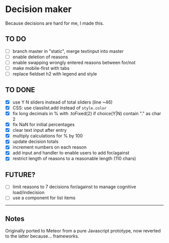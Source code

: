 # Decision maker

Because decisions are hard for me, I made this.

## TO DO

- [ ] branch master in "static", merge textinput into master
- [ ] enable deletion of reasons
- [ ] enable swapping wrongly entered reasons between for/not
- [ ] make mobile-first with tabs
- [ ] replace fieldset h2 with legend and style

## TO DONE

- [x] use Y N sliders instead of total sliders (line ~46)
- [x] CSS: use classlist.add instead of `style.color`
- [x] fix long decimals in % with .toFixed(2) if choice(Y|N) contain "." as char 2
- [x] fix NaN for initial percentages
- [x] clear text input after entry
- [x] multiply calculations for % by 100
- [x] update decision totals
- [x] increment numbers on each reason
- [x] add input and handler to enable users to add for/against
- [x] restrict length of reasons to a reasonable length (110 chars)

## FUTURE?

- [ ] limit reasons to 7 decisions for/against to manage cognitive load/indecision
- [ ] use a component for list items

---

## Notes

Originally ported to Meteor from a pure Javascript prototype, now reverted to the latter because… frameworks.